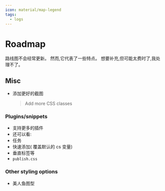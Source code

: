 ```yaml
---
icon: material/map-legend
tags:
  - logs
---
```


# Roadmap

路线图不会经常更新。 然而,它代表了一些特点。
想要补充,但可能太费时了,我处理不了。

## Misc

- 添加更好的截图
  > Add more CSS classes

### Plugins/snippets

- 支持更多的插件
- 还可以看:
- 任务
- 快速添加( 覆盖默认的 cs 变量)
- 垂直标签等
- `publish.css`

### Other styling options

- 美人鱼图型

